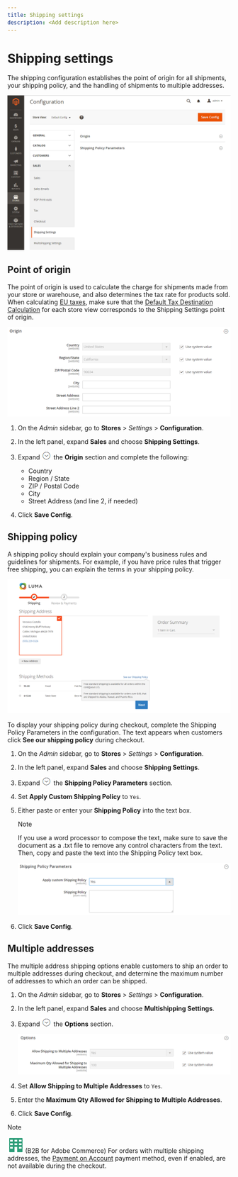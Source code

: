 ```yaml
---
title: Shipping settings
description: <Add description here>
---
```

# Shipping settings

The shipping configuration establishes the point of origin for all shipments, your shipping policy, and the handling of shipments to multiple addresses.

![Shipping Settings](./assets/shipping-settings.png)<!-- zoom -->

## Point of origin

The point of origin is used to calculate the charge for shipments made from your store or warehouse, and also determines the tax rate for products sold. When calculating [EU taxes](international-tax-guidelines.md#eu-tax-guidelines), make sure that the [Default Tax Destination Calculation](https://docs.magento.com/user-guide/configuration/sales/tax.html) for each store view corresponds to the Shipping Settings point of origin.

![Origin](../configuration-reference/sales/assets/shipping-settings-origin.png)<!-- zoom -->

1. On the _Admin_ sidebar, go to **Stores** > _Settings_ > **Configuration**.

1. In the left panel, expand **Sales** and choose **Shipping Settings**.

1. Expand ![Expansion selector](../assets/icon-display-expand.png) the **Origin** section and complete the following:

   - Country
   - Region / State
   - ZIP / Postal Code
   - City
   - Street Address (and line 2, if needed)

1. Click **Save Config**.

## Shipping policy

A shipping policy should explain your company's business rules and guidelines for shipments. For example, if you have price rules that trigger free shipping, you can explain the terms in your shipping policy.

![Shipping Policy During Checkout](./assets/storefront-checkout-shipping-policy.png)<!-- zoom -->

To display your shipping policy during checkout, complete the Shipping Policy Parameters in the configuration. The text appears when customers click **See our shipping policy** during checkout.

1. On the _Admin_ sidebar, go to **Stores** > _Settings_ > **Configuration**.

1. In the left panel, expand **Sales** and choose **Shipping Settings**.

1. Expand ![Expansion selector](../assets/icon-display-expand.png) the **Shipping Policy Parameters** section.

1. Set **Apply Custom Shipping Policy** to `Yes`.

1. Either paste or enter your **Shipping Policy** into the text box.

   >[!NOTE]
   >
   >If you use a word processor to compose the text, make sure to save the document as a .txt file to remove any control characters from the text. Then, copy and paste the text into the Shipping Policy text box.

   ![Shipping Policy Parameters](../configuration-reference/sales/assets/shipping-settings-shipping-policy-parameters.png)<!-- zoom -->

1. Click **Save Config**.

## Multiple addresses

The multiple address shipping options enable customers to ship an order to multiple addresses during checkout, and determine the maximum number of addresses to which an order can be shipped.

1. On the _Admin_ sidebar, go to **Stores** > _Settings_ > **Configuration**.

1. In the left panel, expand **Sales** and choose **Multishipping Settings**.

1. Expand ![Expansion selector](../assets/icon-display-expand.png) the **Options** section.

   ![Multiaddress Shipping Options](../configuration-reference/sales/assets/multishipping-settings-options.png)<!-- zoom -->

1. Set **Allow Shipping to Multiple Addresses** to `Yes`.

1. Enter the **Maximum Qty Allowed for Shipping to Multiple Addresses**.

1. Click **Save Config**.

>[!NOTE]
>
>![B2B for Adobe Commerce](../assets/b2b.svg) (B2B for Adobe Commerce) For orders with multiple shipping addresses, the [Payment on Account](../b2b/enable-basic-features.md#configure-payment-on-account) payment method, even if enabled, are not available during the checkout.
